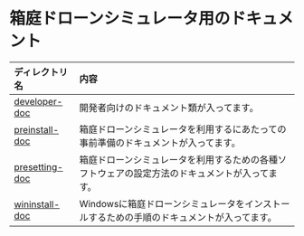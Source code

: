 # 箱庭ドローンシミュレータ用のドキュメント

|ディレクトリ名|内容|
|:---|:---|
|[developer-doc](https://github.com/buildko89/documents/tree/main/hakodoc/developer-doc)|開発者向けのドキュメント類が入ってます。|
|[preinstall-doc](https://github.com/buildko89/documents/tree/main/hakodoc/preinstall-doc)|箱庭ドローンシミュレータを利用するにあたっての事前準備のドキュメントが入ってます。|
|[presetting-doc](https://github.com/buildko89/documents/tree/main/hakodoc/presetting-doc)|箱庭ドローンシミュレータを利用するための各種ソフトウェアの設定方法のドキュメントが入ってます。|
|[wininstall-doc](https://github.com/buildko89/documents/tree/main/hakodoc/wininstall-doc)|Windowsに箱庭ドローンシミュレータをインストールするための手順のドキュメントが入ってます。|